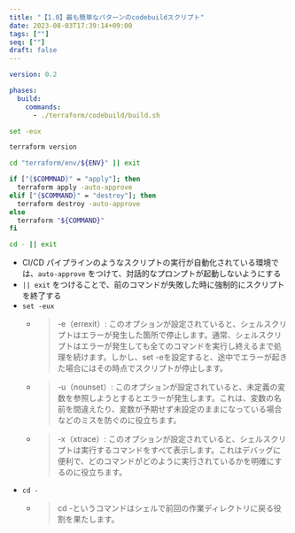 ```yaml
---
title: "【1.0】最も簡単なパターンのcodebuildスクリプト"
date: 2023-08-03T17:39:14+09:00
tags: [""]
seq: [""]
draft: false
---
```


```yaml
version: 0.2

phases:
  build:
    commands:
      - ./terraform/codebuild/build.sh
```

```sh
set -eux

terraform version

cd "terraform/env/${ENV}" || exit

if ["{$COMMNAD}" = "apply"]; then
  terraform apply -auto-approve
elif ["{$COMMAND}" = "destroy"]; then
  terraform destroy -auto-approve
else
  terraform "${COMMAND}"
fi

cd - || exit
```

- CI/CD パイプラインのようなスクリプトの実行が自動化されている環境では、`auto-approve` をつけて、対話的なプロンプトが起動しないようにする
- `|| exit` をつけることで、前のコマンドが失敗した時に強制的にスクリプトを終了する
- `set -eux`
  - >-e（errexit）: このオプションが設定されていると、シェルスクリプトはエラーが発生した箇所で停止します。通常、シェルスクリプトはエラーが発生しても全てのコマンドを実行し終えるまで処理を続けます。しかし、set -eを設定すると、途中でエラーが起きた場合にはその時点でスクリプトが停止します。
  - >-u（nounset）: このオプションが設定されていると、未定義の変数を参照しようとするとエラーが発生します。これは、変数の名前を間違えたり、変数が予期せず未設定のままになっている場合などのミスを防ぐのに役立ちます。
  - >-x（xtrace）: このオプションが設定されていると、シェルスクリプトは実行するコマンドをすべて表示します。これはデバッグに便利で、どのコマンドがどのように実行されているかを明確にするのに役立ちます。
- `cd - `
  - >cd -というコマンドはシェルで前回の作業ディレクトリに戻る役割を果たします。